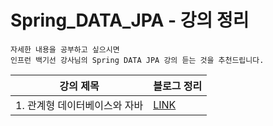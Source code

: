# Spring_DATA_JPA - 강의 정리

```
자세한 내용을 공부하고 싶으시면 
인프런 백기선 강사님의 Spring DATA JPA 강의 듣는 것을 추천드립니다.
```

|강의 제목 | 블로그 정리|
|---------- | ----------|
|1. 관계형 데이터베이스와 자바 | [LINK](https://codingtalk.tistory.com/221)|

